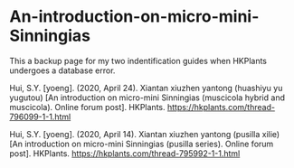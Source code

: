 # An-introduction-on-micro-mini-Sinningias
This a backup page for my two indentification guides when HKPlants undergoes a database error.

Hui, S.Y. [yoeng]. (2020, April 24). Xiantan xiuzhen yantong (huashiyu yu yugutou) [An introduction on micro-mini Sinningias (muscicola hybrid and muscicola). Online forum post]. HKPlants. https://hkplants.com/thread-796099-1-1.html

Hui, S.Y. [yoeng]. (2020, April 14). Xiantan xiuzhen yantong (pusilla xilie) [An introduction on micro-mini Sinningias (pusilla series). Online forum post]. HKPlants. https://hkplants.com/thread-795992-1-1.html 

